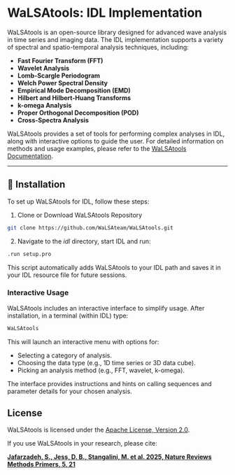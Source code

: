 # WaLSAtools: IDL Implementation

WaLSAtools is an open-source library designed for advanced wave analysis in time series and imaging data. The IDL implementation supports a variety of spectral and spatio-temporal analysis techniques, including:

- **Fast Fourier Transform (FFT)**
- **Wavelet Analysis**
- **Lomb-Scargle Periodogram**
- **Welch Power Spectral Density**
- **Empirical Mode Decomposition (EMD)**
- **Hilbert and Hilbert-Huang Transforms**
- **k-omega Analysis**
- **Proper Orthogonal Decomposition (POD)**
- **Cross-Spectra Analysis**

WaLSAtools provides a set of tools for performing complex analyses in IDL, along with interactive options to guide the user. For detailed information on methods and usage examples, please refer to the [WaLSAtools Documentation](https://WaLSA.tools/).

---

## 🚀 **Installation**

To set up WaLSAtools for IDL, follow these steps:

1. Clone or Download WaLSAtools Repository
```bash
git clone https://github.com/WaLSAteam/WaLSAtools.git
```
   
2. Navigate to the *idl* directory, start IDL and run:
```bash
.run setup.pro
```

This script automatically adds WaLSAtools to your IDL path and saves it in your IDL resource file for future sessions.

### **Interactive Usage**

WaLSAtools includes an interactive interface to simplify usage. After installation, in a terminal (within IDL) type:

```bash
WaLSAtools
```

This will launch an interactive menu with options for:

- Selecting a category of analysis.
- Choosing the data type (e.g., 1D time series or 3D data cube).
- Picking an analysis method (e.g., FFT, wavelet, k-omega).

The interface provides instructions and hints on calling sequences and parameter details for your chosen analysis.

## **License**

WaLSAtools is licensed under the [Apache License, Version 2.0](http://www.apache.org/licenses/LICENSE-2.0).

If you use WaLSAtools in your research, please cite:

**[Jafarzadeh, S., Jess, D. B., Stangalini, M. et al. 2025, Nature Reviews Methods Primers, 5, 21](https://www.nature.com/articles/s43586-025-00392-0)**
